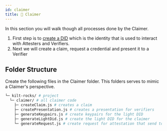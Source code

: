 ```yaml
---
id: claimer
title: 👤 Claimer
---
```


In this section you will walk though all processes done by the <span class="label-role claimer">Claimer</span>.

1. First step is to [create a DID](./did) which is the identity that is used to interact with <span class="label-role attester">Attesters</span> and <span class="label-role verifier">Verifiers</span>.
2. Next we will create a claim, request a credential and present it to a <span class="label-role verifier">Verifier</span>

## Folder Structure

Create the following files in the <span class="label-role claimer">Claimer</span> folder.
This folders serves to mimic a <span class="label-role claimer">Claimer</span>'s perspective.

```bash
└─ kilt-rocks/ # project
  └─ claimer/ # all claimer code
    ├─ createClaim.js # creates a claim
    ├─ createPresentation.js # creates a presentation for verifiers
    ├─ generateKeypairs.js # create keypairs for the light DID
    ├─ generateLightDid.js # create the light DID for the claimer
    └─ generateRequest.js # create request for attestation that send to the attester
```
